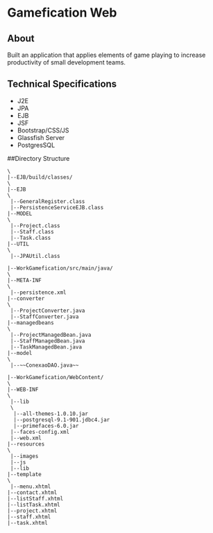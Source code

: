 Gamefication Web
==================

## About
Built an application that applies elements of game playing to increase productivity of small development teams.

## Technical Specifications
+ J2E
+ JPA
+ EJB
+ JSF
+ Bootstrap/CSS/JS
+ Glassfish Server
+ PostgresSQL


##Directory Structure 
  ```
 \
 |--EJB/build/classes/
 \
  |--EJB
  \
   |--GeneralRegister.class
   |--PersistenceServiceEJB.class 
  |--MODEL
  \
   |--Project.class
   |--Staff.class
   |--Task.class
  |--UTIL
  \
   |--JPAUtil.class
   
 |--WorkGamefication/src/main/java/
 \
  |--META-INF
  \
   |--persistence.xml
  |--converter
  \
   |--ProjectConverter.java
   |--StaffConverter.java
  |--managedbeans
  \
   |--ProjectManagedBean.java
   |--StaffManagedBean.java
   |--TaskManagedBean.java
  |--model
  \
   |--~~ConexaoDAO.java~~
   
 |--WorkGamefication/WebContent/ 
 \
  |--WEB-INF
  \
   |--lib
   \
    |--all-themes-1.0.10.jar
    |--postgresql-9.1-901.jdbc4.jar
    |--primefaces-6.0.jar
   |--faces-config.xml
   |--web.xml
  |--resources
  \
   |--images
   |--js
   |--lib
  |--template
  \
   |--menu.xhtml
  |--contact.xhtml
  |--listStaff.xhtml
  |--listTask.xhtml
  |--project.xhtml
  |--staff.xhtml
  |--task.xhtml
  
  ```
